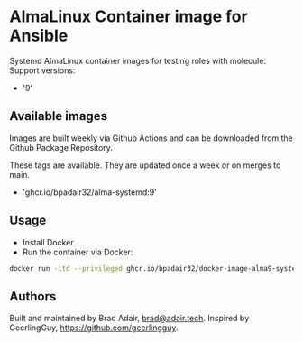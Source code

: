 # AlmaLinux Container image for Ansible

Systemd AlmaLinux container images for testing roles with molecule.
Support versions:

- '9'

## Available images

Images are built weekly via Github Actions and can be downloaded from the Github Package Repository.

These tags are available. They are updated once a week or on merges to main.

- 'ghcr.io/bpadair32/alma-systemd:9'

## Usage

- Install Docker
- Run the container via Docker:

```bash
docker run -itd --privileged ghcr.io/bpadair32/docker-image-alma9-systemd:9
```

## Authors

Built and maintained by Brad Adair, brad@adair.tech.
Inspired by GeerlingGuy, https://github.com/geerlingguy.
